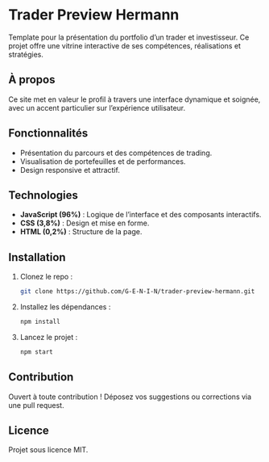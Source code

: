 # Trader Preview Hermann

Template pour la présentation du portfolio d’un trader et investisseur. Ce projet offre une vitrine interactive de ses compétences, réalisations et stratégies.

## À propos

Ce site met en valeur le profil à travers une interface dynamique et soignée, avec un accent particulier sur l’expérience utilisateur.

## Fonctionnalités

- Présentation du parcours et des compétences de trading.
- Visualisation de portefeuilles et de performances.
- Design responsive et attractif.

## Technologies

- **JavaScript (96%)** : Logique de l’interface et des composants interactifs.
- **CSS (3,8%)** : Design et mise en forme.
- **HTML (0,2%)** : Structure de la page.

## Installation

1. Clonez le repo :
   ```bash
   git clone https://github.com/G-E-N-I-N/trader-preview-hermann.git
   ```
2. Installez les dépendances :
   ```bash
   npm install
   ```
3. Lancez le projet :
   ```bash
   npm start
   ```

## Contribution

Ouvert à toute contribution ! Déposez vos suggestions ou corrections via une pull request.

## Licence

Projet sous licence MIT.
